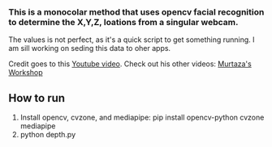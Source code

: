 ### This is a monocolar method that uses opencv facial recognition to determine the X,Y,Z, loations from a singular webcam.
The values is not perfect, as it's a quick script to get something running. I am sill working on seding this data to oher apps.

Credit goes to this [Youtube video](https://www.youtube.com/watch?v=jsoe1M2AjFk). Check out his other videos: [Murtaza's Workshop](https://www.youtube.com/@murtazasworkshop)


## How to run
1. Install opencv, cvzone, and mediapipe: pip install opencv-python cvzone mediapipe
2. python depth.py
